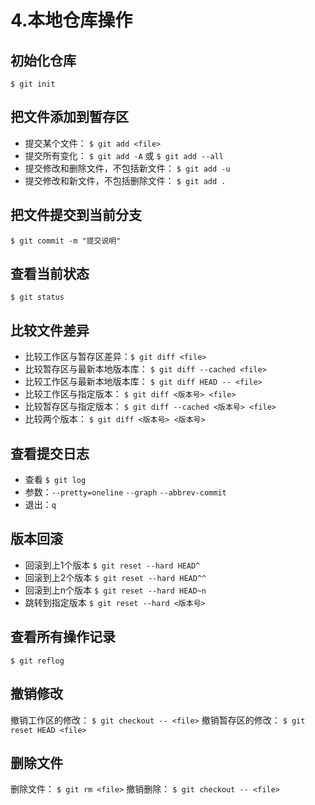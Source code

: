 # 4.本地仓库操作

## 初始化仓库
`$ git init`

## 把文件添加到暂存区
* 提交某个文件： `$ git add <file>`
* 提交所有变化： `$ git add -A` 或 `$ git add --all`
* 提交修改和删除文件，不包括新文件： `$ git add -u`
* 提交修改和新文件，不包括删除文件： `$ git add .`

## 把文件提交到当前分支
`$ git commit -m "提交说明"`

## 查看当前状态
`$ git status`

## 比较文件差异
* 比较工作区与暂存区差异：`$ git diff <file>`
* 比较暂存区与最新本地版本库： `$ git diff --cached <file>`
* 比较工作区与最新本地版本库： `$ git diff HEAD -- <file>`
* 比较工作区与指定版本： `$ git diff <版本号> <file>`
* 比较暂存区与指定版本： `$ git diff --cached <版本号> <file>`
* 比较两个版本： `$ git diff <版本号> <版本号>`

## 查看提交日志
* 查看 `$ git log`
* 参数：`--pretty=oneline` `--graph` `--abbrev-commit`
* 退出：`q`

## 版本回滚
* 回滚到上1个版本 `$ git reset --hard HEAD^`
* 回滚到上2个版本 `$ git reset --hard HEAD^^`
* 回滚到上n个版本 `$ git reset --hard HEAD~n`
* 跳转到指定版本 `$ git reset --hard <版本号>`

## 查看所有操作记录
`$ git reflog`

## 撤销修改
撤销工作区的修改： `$ git checkout -- <file>`
撤销暂存区的修改： `$ git reset HEAD <file>`

## 删除文件
删除文件： `$ git rm <file>`
撤销删除： `$ git checkout -- <file>`